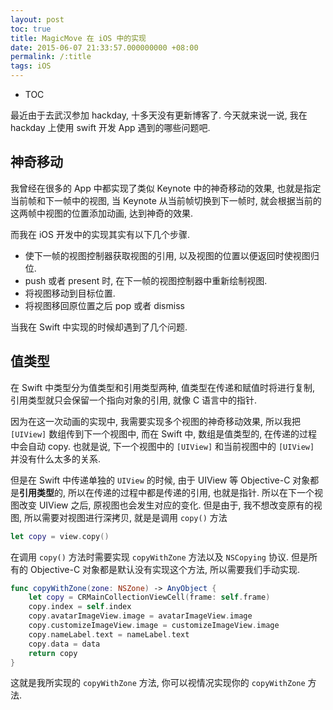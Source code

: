 ```yaml
---
layout: post
toc: true
title: MagicMove 在 iOS 中的实现
date: 2015-06-07 21:33:57.000000000 +08:00
permalink: /:title
tags: iOS
---
```


+ TOC


最近由于去武汉参加 hackday, 十多天没有更新博客了. 今天就来说一说, 我在 hackday 上使用 swift 开发 App 遇到的哪些问题吧.

## 神奇移动

我曾经在很多的 App 中都实现了类似 Keynote 中的神奇移动的效果, 也就是指定当前帧和下一帧中的视图, 当 Keynote 从当前帧切换到下一帧时, 就会根据当前的这两帧中视图的位置添加动画, 达到神奇的效果.

而我在 iOS 开发中的实现其实有以下几个步骤.

* 使下一帧的视图控制器获取视图的引用, 以及视图的位置以便返回时使视图归位.
* push 或者 present 时, 在下一帧的视图控制器中重新绘制视图.
* 将视图移动到目标位置.
* 将视图移回原位置之后 pop 或者 dismiss

当我在 Swift 中实现的时候却遇到了几个问题.

## 值类型

在 Swift 中类型分为值类型和引用类型两种, 值类型在传递和赋值时将进行复制, 引用类型就只会保留一个指向对象的引用, 就像 C 语言中的指针.

因为在这一次动画的实现中, 我需要实现多个视图的神奇移动效果, 所以我把 `[UIView]` 数组传到下一个视图中, 而在 Swift 中, 数组是值类型的, 在传递的过程中会自动 copy. 也就是说, 下一个视图中的 `[UIView]` 和当前视图中的 `[UIView]` 并没有什么太多的关系.

但是在 Swift 中传递单独的 `UIView` 的时候, 由于 UIView 等 Objective-C 对象都是**引用类型**的, 所以在传递的过程中都是传递的引用, 也就是指针. 所以在下一个视图改变 UIView 之后, 原视图也会发生对应的变化. 但是由于, 我不想改变原有的视图, 所以需要对视图进行深拷贝, 就是是调用 `copy()` 方法

~~~swift
let copy = view.copy()
~~~

在调用 `copy()` 方法时需要实现 `copyWithZone` 方法以及 `NSCopying` 协议. 但是所有的 Objective-C 对象都是默认没有实现这个方法, 所以需要我们手动实现.

~~~swift
func copyWithZone(zone: NSZone) -> AnyObject {
    let copy = CRMainCollectionViewCell(frame: self.frame)
    copy.index = self.index
    copy.avatarImageView.image = avatarImageView.image
    copy.customizeImageView.image = customizeImageView.image
    copy.nameLabel.text = nameLabel.text
    copy.data = data
    return copy
}
~~~

这就是我所实现的 `copyWithZone` 方法, 你可以视情况实现你的 `copyWithZone` 方法.
